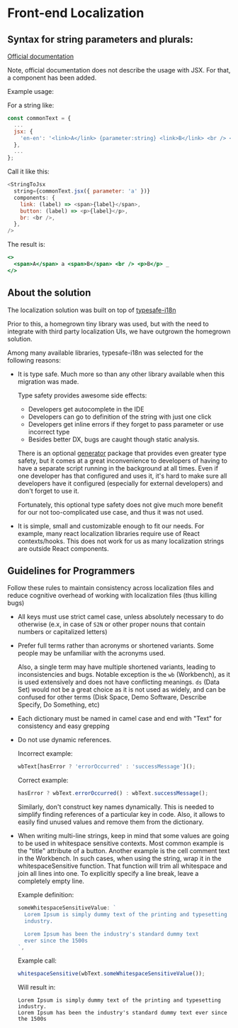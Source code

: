 # Front-end Localization

## Syntax for string parameters and plurals:

[Official documentation](https://github.com/ivanhofer/typesafe-i18n/tree/main/packages/runtime#syntax)

Note, official documentation does not describe the usage with JSX. For that, a
<StringToJsx> component has been added.

Example usage:

For a string like:

```js
const commonText = {
  ...
  jsx: {
    'en-en': '<link>A</link> {parameter:string} <link>B</link> <br /> <button>B</button> _'
  },
  ...
};
```

Call it like this:

```js
<StringToJsx
  string={commonText.jsx({ parameter: 'a' })}
  components: {
    link: (label) => <span>{label}</span>,
    button: (label) => <p>{label}</p>,
    br: <br />,
  },
/>
```

The result is:

```jsx
<>
  <span>A</span> a <span>B</span> <br /> <p>B</p> _
</>
```

## About the solution

The localization solution was built on top of
[typesafe-i18n](https://github.com/ivanhofer/typesafe-i18n/)

Prior to this, a homegrown tiny library was used, but with the need to integrate
with third party localization UIs, we have outgrown the homegrown solution.

Among many available libraries, typesafe-i18n was selected for the following
reasons:

- It is type safe. Much more so than any other library available when this
  migration was made.

  Type safety provides awesome side effects:

  - Developers get autocomplete in the IDE
  - Developers can go to definition of the string with just one click
  - Developers get inline errors if they forget to pass parameter or use
    incorrect type
  - Besides better DX, bugs are caught though static analysis.

  There is an optional
  [generator](https://github.com/ivanhofer/typesafe-i18n/tree/main/packages/generator#generator)
  package that provides even greater type safety, but it comes at a great
  inconvenience to developers of having to have a separate script running in the
  background at all times. Even if one developer has that configured and uses
  it, it's hard to make sure all developers have it configured (especially for
  external developers) and don't forget to use it.

  Fortunately, this optional type safety does not give much more benefit for our
  not too-complicated use case, and thus it was not used.

- It is simple, small and customizable enough to fit our needs. For example,
  many react localization libraries require use of React contexts/hooks. This
  does not work for us as many localization strings are outside React
  components.

## Guidelines for Programmers

Follow these rules to maintain consistency across localization files and reduce
cognitive overhead of working with localization files (thus killing bugs)

- All keys must use strict camel case, unless absolutely necessary to do
  otherwise (e.x, in case of `S2N` or other proper nouns that contain numbers or
  capitalized letters)

- Prefer full terms rather than acronyms or shortened variants. Some people may
  be unfamiliar with the acronyms used.

  Also, a single term may have multiple shortened variants, leading to
  inconsistencies and bugs. Notable exception is the `wb` (Workbench), as it is
  used extensively and does not have conflicting meanings. `ds` (Data Set) would
  not be a great choice as it is not used as widely, and can be confused for
  other terms (Disk Space, Demo Software, Describe Specify, Do Something, etc)

- Each dictionary must be named in camel case and end with "Text" for
  consistency and easy grepping

- Do not use dynamic references.

  Incorrect example:

  ```javascript
  wbText[hasError ? 'errorOccurred' : 'successMessage']();
  ```

  Correct example:

  ```javascript
  hasError ? wbText.errorOccurred() : wbText.successMessage();
  ```

  Similarly, don't construct key names dynamically. This is needed to simplify
  finding references of a particular key in code. Also, it allows to easily find
  unused values and remove them from the dictionary.

- When writing multi-line strings, keep in mind that some values are going to be
  used in whitespace sensitive contexts. Most common example is the "title"
  attribute of a button. Another example is the cell comment text in the
  Workbench. In such cases, when using the string, wrap it in the
  whitespaceSensitive function. That function will trim all whitespace and join
  all lines into one. To explicitly specify a line break, leave a completely
  empty line.

  Example definition:

  ```javascript
  someWhitespaceSensitiveValue: `
    Lorem Ipsum is simply dummy text of the printing and typesetting
    industry.

    Lorem Ipsum has been the industry's standard dummy text
    ever since the 1500s
  `,
  ```

  Example call:

  ```javascript
  whitespaceSensitive(wbText.someWhitespaceSensitiveValue());
  ```

  Will result in:

  ```
  Lorem Ipsum is simply dummy text of the printing and typesetting industry.
  Lorem Ipsum has been the industry's standard dummy text ever since the 1500s
  ```

